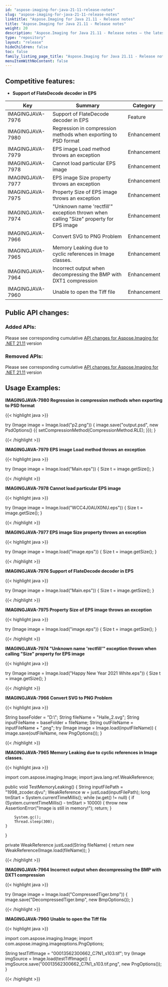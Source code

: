 ```yaml
---
id: "aspose-imaging-for-java-21-11-release-notes"
slug: "aspose-imaging-for-java-21-11-release-notes"
linktitle: "Aspose.Imaging for Java 21.11 - Release notes"
title: "Aspose.Imaging for Java 21.11 - Release notes"
weight: 20
description: "Aspose.Imaging for Java 21.11 - Release notes – the latest updates and fixes."
type: "repository"
layout: "release"
hideChildren: false
toc: false
family_listing_page_title: "Aspose.Imaging for Java 21.11 - Release notes"
menuItemWithNoContent: false
---
```


## Competitive features:

- **Support of FlateDecode decoder in EPS**

| **Key**         | **Summary**                                                                                                                                                              | **Category** |
|-----------------|--------------------------------------------------------------------------------------------------------------------------------------------------------------------------|--------------|
| IMAGINGJAVA-7976 | Support of FlateDecode decoder in EPS                                                                                                                                  | Feature      |
| IMAGINGJAVA-7980 | Regression in compression methods when exporting to PSD format                                                                                                                                  | Enhancement      |
| IMAGINGJAVA-7979 | EPS image Load method throws an exception                                                                                                                                  | Enhancement      |
| IMAGINGJAVA-7978 | Cannot load particular EPS image                                                                                                                                  | Enhancement      |
| IMAGINGJAVA-7977 | EPS image Size property throws an exception                                                                                                                                  | Enhancement      |
| IMAGINGJAVA-7975 | Property Size of EPS image throws an exception                                                                                                                                  | Enhancement      |
| IMAGINGJAVA-7974 | "Unknown name 'rectfill'" exception thrown when calling "Size" property for EPS image                                                                                                                                  | Enhancement      |
| IMAGINGJAVA-7966 | Convert SVG to PNG Problem                                                                                                                                  | Enhancement      |
| IMAGINGJAVA-7965 | Memory Leaking due to cyclic references in Image classes.                                                                                                                                  | Enhancement      |
| IMAGINGJAVA-7964 | Incorrect output when decompressing the BMP with DXT1 compression                                                                                                                                  | Enhancement      |
| IMAGINGJAVA-7960 | Unable to open the Tiff file                                                                                                                                  | Enhancement      |

## Public API changes:

### Added APIs:

Please see corresponding cumulative [API changes for Aspose.Imaging for .NET 21.11](/imaging/net/release-notes/2021/aspose-imaging-for-net-21-11-release-notes/) version

### Removed APIs:

Please see corresponding cumulative [API changes for Aspose.Imaging for .NET 21.11](/imaging/net/release-notes/2021/aspose-imaging-for-net-21-11-release-notes/) version

## Usage Examples:

**IMAGINGJAVA-7980 Regression in compression methods when exporting to PSD format**

{{< highlight java >}}

try (Image image = Image.load("p2.png"))
{
    image.save("output.psd", new PsdOptions() {{ setCompressionMethod(CompressionMethod.RLE); }});
}

{{< /highlight >}}

**IMAGINGJAVA-7979 EPS image Load method throws an exception**

{{< highlight java >}}

try (Image image = Image.load("Main.eps"))
{
	Size t = image.getSize();
}

{{< /highlight >}}

**IMAGINGJAVA-7978 Cannot load particular EPS image**

{{< highlight java >}}

try (Image image = Image.load("WCC4J0AUX0NU.eps"))
{
	Size t = image.getSize();
}

{{< /highlight >}}

**IMAGINGJAVA-7977 EPS image Size property throws an exception**

{{< highlight java >}}

try (Image image = Image.load("image.eps"))
{
	Size t = image.getSize();
}

{{< /highlight >}}

**IMAGINGJAVA-7976 Support of FlateDecode decoder in EPS**

{{< highlight java >}}

try (Image image = Image.load("Main.eps"))
{
	Size t = image.getSize();
}

{{< /highlight >}}

**IMAGINGJAVA-7975 Property Size of EPS image throws an exception**

{{< highlight java >}}

try (Image image = Image.load("image.eps"))
{
	Size t = image.getSize();
}

{{< /highlight >}}

**IMAGINGJAVA-7974 "Unknown name 'rectfill'" exception thrown when calling "Size" property for EPS image**

{{< highlight java >}}

try (Image image = Image.load("Happy New Year 2021 White.eps"))
{
	Size t = image.getSize();
}

{{< /highlight >}}

**IMAGINGJAVA-7966 Convert SVG to PNG Problem**

{{< highlight java >}}

String baseFolder = "D:\\";
String fileName = "Halle_2.svg";
String inputFileName = baseFolder + fileName;
String outFileName = inputFileName + ".png";
try (Image image = Image.load(inputFileName))
{
   image.save(outFileName, new PngOptions());
}

{{< /highlight >}}

**IMAGINGJAVA-7965 Memory Leaking due to cyclic references in Image classes.**

{{< highlight java >}}

import com.aspose.imaging.Image;
import java.lang.ref.WeakReference;


public void TestMemoryLeaking()
{
	String inputFilePath = "1998_zcoder.djvu";
	WeakReference<Image> w = justLoad(inputFilePath);
	long tmStart = System.currentTimeMillis();
	while (w.get() != null)
	{
		if (System.currentTimeMillis() - tmStart > 10000)
		{
			throw new AssertionError("Image is still in memory!");
			return;
		}

		System.gc();
		Thread.sleep(300);
	}
}

private WeakReference<Image> justLoad(String fileName)
{
	return new WeakReference<Image>(Image.load(fileName));
}

{{< /highlight >}}

**IMAGINGJAVA-7964 Incorrect output when decompressing the BMP with DXT1 compression**

{{< highlight java >}}

try (Image image = Image.load("CompressedTiger.bmp"))
{
    image.save("DecompressedTiger.bmp", new BmpOptions());
}

{{< /highlight >}}

**IMAGINGJAVA-7960 Unable to open the Tiff file**

{{< highlight java >}}

import com.aspose.imaging.Image;
import com.aspose.imaging.imageoptions.PngOptions;

String testTiffImage = "00013562300662_C7N1_s103.tif";
try (Image imgSource = Image.load(testTiffImage))
{
   imgSource.save("00013562300662_C7N1_s103.tif.png", new PngOptions());
}

{{< /highlight >}}
